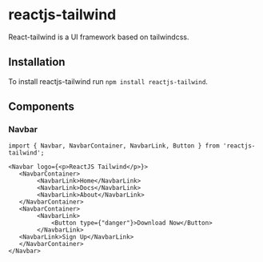 # reactjs-tailwind

React-tailwind is a UI framework based on tailwindcss.

## Installation 
To install reactjs-tailwind run ``npm install reactjs-tailwind``.

## Components

### Navbar

```
import { Navbar, NavbarContainer, NavbarLink, Button } from 'reactjs-tailwind';

<Navbar logo={<p>ReactJS Tailwind</p>}>
   <NavbarContainer>
        <NavbarLink>Home</NavbarLink>
        <NavbarLink>Docs</NavbarLink>
        <NavbarLink>About</NavbarLink>
   </NavbarContainer>
   <NavbarContainer>
        <NavbarLink>
            <Button type={"danger"}>Download Now</Button>
        </NavbarLink>
   <NavbarLink>Sign Up</NavbarLink>
   </NavbarContainer>
</Navbar>
```